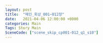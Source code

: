 ```yaml
---
layout: post
title:  "메인_회상_001~012장"
date:   2021-04-06 12:00:00 +0000
categories: Main
Tags: Story Main
SceneCode: ["scene_skip_cp001-012_q1_s10"]
---
```

